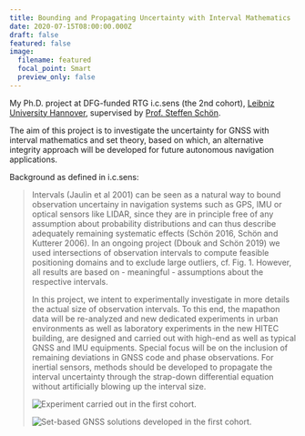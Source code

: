 ```yaml
---
title: Bounding and Propagating Uncertainty with Interval Mathematics
date: 2020-07-15T08:00:00.000Z
draft: false
featured: false
image:
  filename: featured
  focal_point: Smart
  preview_only: false
---
```

My Ph.D. project at DFG-funded RTG i.c.sens (the 2nd cohort), [Leibniz University Hannover](www.uni-hannover.de), supervised by [Prof. Steffen Schön](http://www.ife.uni-hannover.de/en/institute/team/steffen-schoen/).

The aim of this project is to investigate the uncertainty for GNSS with interval mathematics and set theory, based on which, an alternative integrity approach will be developed for future autonomous navigation applications.

Background as defined in i.c.sens:

> Intervals (Jaulin et al 2001) can be seen as a natural way to bound observation uncertainy in navigation systems such as GPS, IMU or optical sensors like LIDAR, since they are in principle free of any assumption about probability distributions and can thus describe adequately remaining systematic effects (Schön 2016, Schön and Kutterer 2006). In an ongoing project (Dbouk and Schön 2019) we used intersections of observation intervals to compute feasible positioning domains and to exclude large outliers, cf. Fig. 1. However, all results are based on - meaningful - assumptions about the respective intervals.
>
> In this project, we intent to experimentally investigate in more details the actual size of observation intervals. To this end, the mapathon data will be re-analyzed and new dedicated experiments in urban environments as well as laboratory experiments in the new HITEC building, are designed and carried out with high-end as well as typical GNSS and IMU equipments. Special focus will be on the inclusion of remaining deviations in GNSS code and phase observations. For inertial sensors, methods should be developed to propagate the interval uncertainty through the strap-down differential equation without artificially blowing up the interval size.
>
> ![](https://www.icsens.uni-hannover.de/fileadmin/_processed_/0/4/csm_IfE_Proj1a_Phase2_637b06d58c.png "Experiment carried out in the first cohort.")
>
> ![](https://www.icsens.uni-hannover.de/fileadmin/_processed_/6/5/csm_IfE_Proj1b_Phase2_27208a1adc.png "Set-based GNSS solutions developed in the first cohort.")